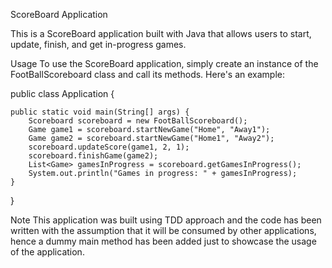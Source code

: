 ScoreBoard Application

This is a ScoreBoard application built with Java 
that allows users to start, update, finish, and get in-progress games.


Usage
To use the ScoreBoard application, simply create an instance of the FootBallScoreboard class and call its methods. Here's an example:

public class Application {

    public static void main(String[] args) {
        Scoreboard scoreboard = new FootBallScoreboard();
        Game game1 = scoreboard.startNewGame("Home", "Away1");
        Game game2 = scoreboard.startNewGame("Home1", "Away2");
        scoreboard.updateScore(game1, 2, 1);
        scoreboard.finishGame(game2);
        List<Game> gamesInProgress = scoreboard.getGamesInProgress();
        System.out.println("Games in progress: " + gamesInProgress);
    }

}

Note
This application was built using TDD approach and the code has been written
with the assumption that it will be consumed by other applications, 
hence a dummy main method has been added just to showcase the usage of the application.